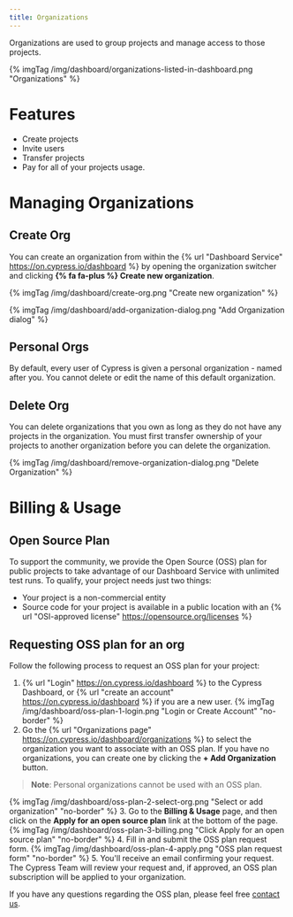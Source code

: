 ```yaml
---
title: Organizations
---
```


Organizations are used to group projects and manage access to those projects.

{% imgTag /img/dashboard/organizations-listed-in-dashboard.png "Organizations" %}

# Features

- Create projects
- Invite users
- Transfer projects
- Pay for all of your projects usage.

# Managing Organizations

## Create Org

You can create an organization from within the {% url "Dashboard Service" https://on.cypress.io/dashboard %} by opening the organization switcher and clicking **{% fa fa-plus %} Create new organization**.

{% imgTag /img/dashboard/create-org.png "Create new organization" %}

{% imgTag /img/dashboard/add-organization-dialog.png "Add Organization dialog" %}

## Personal Orgs

By default, every user of Cypress is given a personal organization - named after you. You cannot delete or edit the name of this default organization.

## Delete Org

You can delete organizations that you own as long as they do not have any projects in the organization. You must first transfer ownership of your projects to another organization before you can delete the organization.

{% imgTag /img/dashboard/remove-organization-dialog.png "Delete Organization" %}

# Billing & Usage

## Open Source Plan

To support the community, we provide the Open Source (OSS) plan for public projects to take advantage of our Dashboard Service with unlimited test runs. To qualify, your project needs just two things:

- Your project is a non-commercial entity
- Source code for your project is available in a public location with an {% url "OSI-approved license" https://opensource.org/licenses %}

## Requesting OSS plan for an org

Follow the following process to request an OSS plan for your project:

1. {% url "Login" https://on.cypress.io/dashboard %} to the Cypress Dashboard, or {% url "create an account" https://on.cypress.io/dashboard %} if you are a new user.
  {% imgTag /img/dashboard/oss-plan-1-login.png "Login or Create Account" "no-border" %}
2. Go the {% url "Organizations page" https://on.cypress.io/dashboard/organizations %} to select the organization you want to associate with an OSS plan. If you have no organizations, you can create one by clicking the **+ Add Organization** button.
> **Note**: Personal organizations cannot be used with an OSS plan.

  {% imgTag /img/dashboard/oss-plan-2-select-org.png "Select or add organization" "no-border" %}
3. Go to the **Billing & Usage** page, and then click on the **Apply for an open source plan** link at the bottom of the page.
  {% imgTag /img/dashboard/oss-plan-3-billing.png "Click Apply for an open source plan" "no-border" %}
4. Fill in and submit the OSS plan request form.
  {% imgTag /img/dashboard/oss-plan-4-apply.png "OSS plan request form" "no-border" %}
5. You'll receive an email confirming your request. The Cypress Team will review your request and, if approved, an OSS plan subscription will be applied to your organization.

If you have any questions regarding the OSS plan, please feel free [contact us](mailto:hello@cypress.io).


